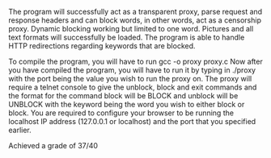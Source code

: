 The program will successfully act as a transparent proxy, parse request and response headers
and can block words, in other words, act as a censorship proxy. Dynamic blocking working but
limited to one word. Pictures and all text formats will successfully be loaded. The program is
able to handle HTTP redirections regarding keywords that are blocked.

To compile the program, you will have to run gcc -o proxy proxy.c
Now after you have compiled the program, you will have to run it by typing in ./proxy <port> with
the port being the value you wish to run the proxy on.
The proxy will require a telnet console to give the unblock, block and exit commands and the
format for the command block will be BLOCK <keyword> and unblock will be UNBLOCK
<keyword> with the keyword being the word you wish to either block or block.
You are required to configure your browser to be running the localhost IP address (127.0.0.1 or
localhost) and the port that you specified earlier.
  
Achieved a grade of 37/40
